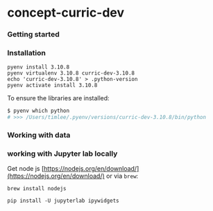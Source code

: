 # concept-curric-dev

### Getting started

### Installation

```buildoutcfg
pyenv install 3.10.8
pyenv virtualenv 3.10.8 curric-dev-3.10.8
echo 'curric-dev-3.10.8' > .python-version
pyenv activate install 3.10.8
```

To ensure the libraries are installed:

```sh
$ pyenv which python
# >>> /Users/timlee/.pyenv/versions/curric-dev-3.10.8/bin/python
```

### Working with data


### working with Jupyter lab locally

Get node js [https://nodejs.org/en/download/](https://nodejs.org/en/download/) or via `brew`:

```
brew install nodejs
```

```
pip install -U jupyterlab ipywidgets
```

